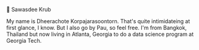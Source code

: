👋 Sawasdee Krub

My name is Dheerachote Korpajarasoontorn. That's quite intimidateing at first glance, I know. But I also go by Pau, so feel free. I'm from Bangkok, Thailand but now living in Atlanta, Georgia to do a data science program at Georgia Tech.
